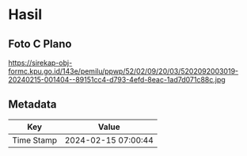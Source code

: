 # Hasil

## Foto C Plano

https://sirekap-obj-formc.kpu.go.id/143e/pemilu/ppwp/52/02/09/20/03/5202092003019-20240215-001404--89151cc4-d793-4efd-8eac-1ad7d071c88c.jpg


## Metadata

| Key        | Value               |
| ---------- | ------------------- |
| Time Stamp | 2024-02-15 07:00:44 |



